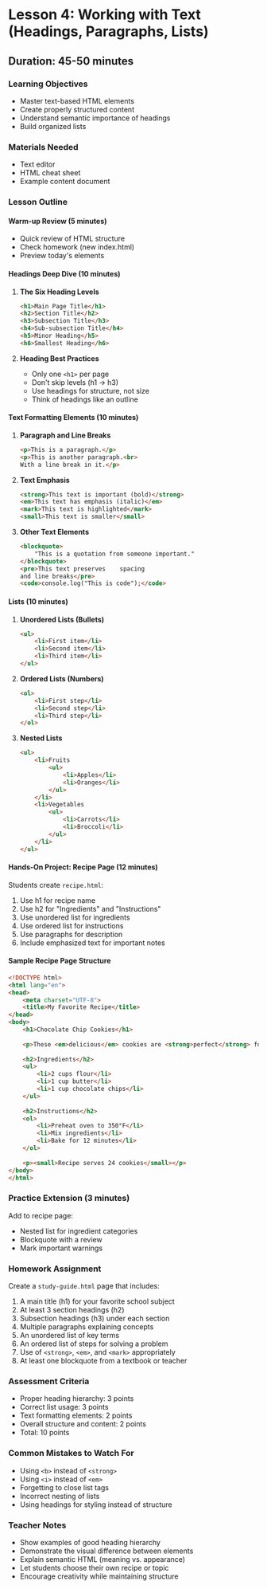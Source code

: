 # Lesson 4: Working with Text (Headings, Paragraphs, Lists)

## Duration: 45-50 minutes

### Learning Objectives
- Master text-based HTML elements
- Create properly structured content
- Understand semantic importance of headings
- Build organized lists

### Materials Needed
- Text editor
- HTML cheat sheet
- Example content document

### Lesson Outline

#### Warm-up Review (5 minutes)
- Quick review of HTML structure
- Check homework (new index.html)
- Preview today's elements

#### Headings Deep Dive (10 minutes)

1. **The Six Heading Levels**
   ```html
   <h1>Main Page Title</h1>
   <h2>Section Title</h2>
   <h3>Subsection Title</h3>
   <h4>Sub-subsection Title</h4>
   <h5>Minor Heading</h5>
   <h6>Smallest Heading</h6>
   ```

2. **Heading Best Practices**
   - Only one `<h1>` per page
   - Don't skip levels (h1 → h3)
   - Use headings for structure, not size
   - Think of headings like an outline
#### Text Formatting Elements (10 minutes)

1. **Paragraph and Line Breaks**
   ```html
   <p>This is a paragraph.</p>
   <p>This is another paragraph.<br>
   With a line break in it.</p>
   ```

2. **Text Emphasis**
   ```html
   <strong>This text is important (bold)</strong>
   <em>This text has emphasis (italic)</em>
   <mark>This text is highlighted</mark>
   <small>This text is smaller</small>
   ```

3. **Other Text Elements**
   ```html
   <blockquote>
       "This is a quotation from someone important."
   </blockquote>
   <pre>This text preserves    spacing
   and line breaks</pre>
   <code>console.log("This is code");</code>
   ```

#### Lists (10 minutes)

1. **Unordered Lists (Bullets)**
   ```html
   <ul>
       <li>First item</li>
       <li>Second item</li>
       <li>Third item</li>
   </ul>
   ```
2. **Ordered Lists (Numbers)**
   ```html
   <ol>
       <li>First step</li>
       <li>Second step</li>
       <li>Third step</li>
   </ol>
   ```

3. **Nested Lists**
   ```html
   <ul>
       <li>Fruits
           <ul>
               <li>Apples</li>
               <li>Oranges</li>
           </ul>
       </li>
       <li>Vegetables
           <ul>
               <li>Carrots</li>
               <li>Broccoli</li>
           </ul>
       </li>
   </ul>
   ```

#### Hands-On Project: Recipe Page (12 minutes)

Students create `recipe.html`:
1. Use h1 for recipe name
2. Use h2 for "Ingredients" and "Instructions"
3. Use unordered list for ingredients
4. Use ordered list for instructions
5. Use paragraphs for description
6. Include emphasized text for important notes
#### Sample Recipe Page Structure
```html
<!DOCTYPE html>
<html lang="en">
<head>
    <meta charset="UTF-8">
    <title>My Favorite Recipe</title>
</head>
<body>
    <h1>Chocolate Chip Cookies</h1>
    
    <p>These <em>delicious</em> cookies are <strong>perfect</strong> for any occasion!</p>
    
    <h2>Ingredients</h2>
    <ul>
        <li>2 cups flour</li>
        <li>1 cup butter</li>
        <li>1 cup chocolate chips</li>
    </ul>
    
    <h2>Instructions</h2>
    <ol>
        <li>Preheat oven to 350°F</li>
        <li>Mix ingredients</li>
        <li>Bake for 12 minutes</li>
    </ol>
    
    <p><small>Recipe serves 24 cookies</small></p>
</body>
</html>
```

### Practice Extension (3 minutes)
Add to recipe page:
- Nested list for ingredient categories
- Blockquote with a review
- Mark important warnings
### Homework Assignment

Create a `study-guide.html` page that includes:
1. A main title (h1) for your favorite school subject
2. At least 3 section headings (h2)
3. Subsection headings (h3) under each section
4. Multiple paragraphs explaining concepts
5. An unordered list of key terms
6. An ordered list of steps for solving a problem
7. Use of `<strong>`, `<em>`, and `<mark>` appropriately
8. At least one blockquote from a textbook or teacher

### Assessment Criteria
- Proper heading hierarchy: 3 points
- Correct list usage: 3 points
- Text formatting elements: 2 points
- Overall structure and content: 2 points
- Total: 10 points

### Common Mistakes to Watch For
- Using `<b>` instead of `<strong>`
- Using `<i>` instead of `<em>`
- Forgetting to close list tags
- Incorrect nesting of lists
- Using headings for styling instead of structure

### Teacher Notes
- Show examples of good heading hierarchy
- Demonstrate the visual difference between elements
- Explain semantic HTML (meaning vs. appearance)
- Let students choose their own recipe or topic
- Encourage creativity while maintaining structure